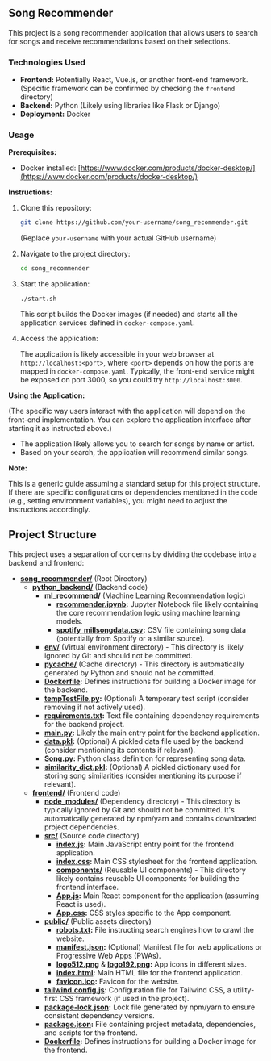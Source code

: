 ## Song Recommender

This project is a song recommender application that allows users to search for songs and receive recommendations based on their selections.

### Technologies Used

- **Frontend:** Potentially React, Vue.js, or another front-end framework. (Specific framework can be confirmed by checking the `frontend` directory)
- **Backend:** Python (Likely using libraries like Flask or Django)
- **Deployment:** Docker

### Usage

**Prerequisites:**

- Docker installed: [https://www.docker.com/products/docker-desktop/](https://www.docker.com/products/docker-desktop/)

**Instructions:**

1. Clone this repository:

   ```bash
   git clone https://github.com/your-username/song_recommender.git
   ```

   (Replace `your-username` with your actual GitHub username)

2. Navigate to the project directory:

   ```bash
   cd song_recommender
   ```

3. Start the application:

   ```bash
   ./start.sh
   ```

   This script builds the Docker images (if needed) and starts all the application services defined in `docker-compose.yaml`.

4. Access the application:

   The application is likely accessible in your web browser at `http://localhost:<port>`, where `<port>` depends on how the ports are mapped in `docker-compose.yaml`. Typically, the front-end service might be exposed on port 3000, so you could try `http://localhost:3000`.

**Using the Application:**

(The specific way users interact with the application will depend on the front-end implementation. You can explore the application interface after starting it as instructed above.)

- The application likely allows you to search for songs by name or artist.
- Based on your search, the application will recommend similar songs.

**Note:**

This is a generic guide assuming a standard setup for this project structure. If there are specific configurations or dependencies mentioned in the code (e.g., setting environment variables), you might need to adjust the instructions accordingly.

## Project Structure

This project uses a separation of concerns by dividing the codebase into a backend and frontend:

- **[song_recommender/](song_recommender/)** (Root Directory)
  - **[python_backend/](song_recommender/python_backend/)** (Backend code)
    - **[ml_recommend/](song_recommender/python_backend/ml_recommend/)** (Machine Learning Recommendation logic)
      - **[recommender.ipynb](song_recommender/python_backend/ml_recommend/recommender.ipynb):** Jupyter Notebook file likely containing the core recommendation logic using machine learning models.
      - **[spotify_millsongdata.csv](song_recommender/python_backend/ml_recommend/spotify_millsongdata.csv):** CSV file containing song data (potentially from Spotify or a similar source).
    - **[env/](song_recommender/python_backend/env/)** (Virtual environment directory) - This directory is likely ignored by Git and should not be committed.
    - **[**pycache**/](song_recommender/python_backend/__pycache__/)** (Cache directory) - This directory is automatically generated by Python and should not be committed.
    - **[Dockerfile](song_recommender/python_backend/Dockerfile):** Defines instructions for building a Docker image for the backend.
    - **[tempTestFile.py](song_recommender/python_backend/tempTestFile.py):** (Optional) A temporary test script (consider removing if not actively used).
    - **[requirements.txt](song_recommender/python_backend/requirements.txt):** Text file containing dependency requirements for the backend project.
    - **[main.py](song_recommender/python_backend/main.py):** Likely the main entry point for the backend application.
    - **[data.pkl](song_recommender/python_backend/data.pkl):** (Optional) A pickled data file used by the backend (consider mentioning its contents if relevant).
    - **[Song.py](song_recommender/python_backend/Song.py):** Python class definition for representing song data.
    - **[similarity_dict.pkl](song_recommender/python_backend/similarity_dict.pkl):** (Optional) A pickled dictionary used for storing song similarities (consider mentioning its purpose if relevant).
  - **[frontend/](song_recommender/frontend/)** (Frontend code)
    - **[node_modules/](song_recommender/frontend/node_modules/)** (Dependency directory) - This directory is typically ignored by Git and should not be committed. It's automatically generated by npm/yarn and contains downloaded project dependencies.
    - **[src/](song_recommender/frontend/src/)** (Source code directory)
      - **[index.js](song_recommender/frontend/src/index.js):** Main JavaScript entry point for the frontend application.
      - **[index.css](song_recommender/frontend/src/index.css):** Main CSS stylesheet for the frontend application.
      - **[components/](song_recommender/frontend/src/components/)** (Reusable UI components) - This directory likely contains reusable UI components for building the frontend interface.
      - **[App.js](song_recommender/frontend/src/App.js):** Main React component for the application (assuming React is used).
      - **[App.css](song_recommender/frontend/src/App.css):** CSS styles specific to the App component.
    - **[public/](song_recommender/frontend/public/)** (Public assets directory)
      - **[robots.txt](song_recommender/frontend/public/robots.txt):** File instructing search engines how to crawl the website.
      - **[manifest.json](song_recommender/frontend/public/manifest.json):** (Optional) Manifest file for web applications or Progressive Web Apps (PWAs).
      - **[logo512.png](song_recommender/frontend/public/logo512.png)** & **[logo192.png](song_recommender/frontend/public/logo192.png):** App icons in different sizes.
      - **[index.html](song_recommender/frontend/public/index.html):** Main HTML file for the frontend application.
      - **[favicon.ico](song_recommender/frontend/public/favicon.ico):** Favicon for the website.
    - **[tailwind.config.js](song_recommender/frontend/tailwind.config.js):** Configuration file for Tailwind CSS, a utility-first CSS framework (if used in the project).
    - **[package-lock.json](song_recommender/frontend/package-lock.json):** Lock file generated by npm/yarn to ensure consistent dependency versions.
    - **[package.json](song_recommender/frontend/package.json):** File containing project metadata, dependencies, and scripts for the frontend.
    - **[Dockerfile](song_recommender/frontend/Dockerfile):** Defines instructions for building a Docker image for the frontend.
